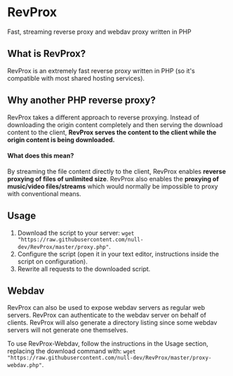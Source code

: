 # RevProx
Fast, streaming reverse proxy and webdav proxy written in PHP

## What is RevProx?
RevProx is an extremely fast reverse proxy written in PHP (so it's compatible with most shared hosting services).

## Why another PHP reverse proxy?
RevProx takes a different approach to reverse proxying. Instead of downloading the origin content completely and then serving the download content to the client, **RevProx serves the content to the client while the origin content is being downloaded.**

#### What does this mean?
By streaming the file content directly to the client, RevProx enables **reverse proxying of files of unlimited size**. RevProx also enables the **proxying of music/video files/streams** which would normally be impossible to proxy with conventional means.

## Usage
1. Download the script to your server: `wget "https://raw.githubusercontent.com/null-dev/RevProx/master/proxy.php"`.
2. Configure the script (open it in your text editor, instructions inside the script on configuration).
3. Rewrite all requests to the downloaded script.

## Webdav
RevProx can also be used to expose webdav servers as regular web servers. RevProx can authenticate to the webdav server on behalf of clients. RevProx will also generate a directory listing since some webdav servers will not generate one themselves.

To use RevProx-Webdav, follow the instructions in the Usage section, replacing the download command with: `wget "https://raw.githubusercontent.com/null-dev/RevProx/master/proxy-webdav.php"`.
